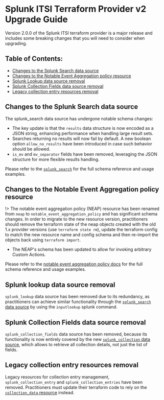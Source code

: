 # Splunk ITSI Terraform Provider v2 Upgrade Guide

Version 2.0.0 of the Splunk ITSI terraform provider is a major release and includes some breaking changes that you will need to consider when upgrading.

## Table of Contents:
- [Changes to the Splunk Search data source](#changes-to-the-splunk-search-data-source)
- [Changes to the Notable Event Aggregation policy resource](#changes-to-the-notable-event-aggregation-policy-resource)
- [Splunk Lookup data source removal](#splunk-lookup-data-source-removal)
- [Splunk Collection Fields data source removal](#splunk-collection-fields-data-source-removal)
- [Legacy collection entry resources removal](#legacy-collection-entry-resources-removal)

## Changes to the Splunk Search data source

The splunk_search data source has undergone notable schema changes:

* The key update is that the `results` data structure is now encoded as a JSON string, enhancing performance when handling large result sets.
* Searches returning no results will now fail by default. A new boolean option `allow_no_results` have been introduced in case such behavior should be allowed.
* `is_mv` and `mv_separator` fields have been removed, leveraging the JSON structure for more flexible results handling.

Please refer to the [`splunk_search`](https://registry.terraform.io/providers/TiVo/splunk-itsi/2.0.0/docs/data-sources/splunk_search) for the full schema reference and usage examples.

## Changes to the Notable Event Aggregation policy resource

!> The notable event aggregation policy (NEAP) resource has been renamed from `neap` to `notable_event_aggregation_policy` and has significant schema changes.
In order to migrate to the new resource version, practitioners should remove the terraform state of the neap objects created with the old 1.x provider versions (use `terraform state rm`), update the terraform config to match the new resource name and config schema and then re-import the objects back using `terraform import`.

* The NEAP's schema has been updated to allow for invoking arbitrary Custom Actions.

Please refer to the [notable event aggregation policy docs](https://registry.terraform.io/providers/TiVo/splunk-itsi/2.0.0/docs/resources/notable_event_aggregation_policy) for the full schema reference and usage examples.

## Splunk lookup data source removal

`splunk_lookup` data source has been removed due to its redundancy, as practitioners can achieve similar functionality through the [`splunk_search` data source](https://registry.terraform.io/providers/TiVo/splunk-itsi/2.0.0/docs/data-sources/splunk_search) by using the `inputlookup` splunk command.

## Splunk Collection Fields data source removal

`splunk_collection_fields` data source has been removed, because its functionality is now entirely covered by the new [`splunk_collection` data source](https://registry.terraform.io/providers/TiVo/splunk-itsi/2.0.0/docs/data-sources/splunk_collection), which allows to retrieve all collection details, not just the list of fields.

## Legacy collection entry resources removal

Legacy resources for collection entry management, `splunk_collection_entry` and `splunk_collection_entries` have been removed. Practitioners must update their terraform code to rely on the [`collection_data` resource](https://registry.terraform.io/providers/TiVo/splunk-itsi/2.0.0/docs/resources/collection_data) instead.
